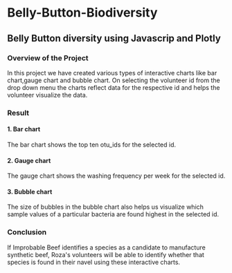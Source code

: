 # Belly-Button-Biodiversity

## Belly Button diversity using Javascrip and Plotly

### Overview of the Project
In this project we have created various types of interactive charts like bar chart,gauge chart and bubble chart. On selecting the volunteer id from the drop down menu the charts reflect data for the respective id and helps the volunteer visualize the data. 


### Result
#### 1. Bar chart
The bar chart shows the top ten otu_ids for the selected id.

#### 2. Gauge chart 
The gauge chart shows the washing frequency per week for the selected id.

#### 3. Bubble chart 
The size of bubbles in the bubble chart also helps us visualize which sample values of a particular bacteria are found highest in the selected id.


### Conclusion
If Improbable Beef identifies a species as a candidate to manufacture synthetic beef, Roza's volunteers will be able to identify whether that species is found in their navel using these interactive charts.

